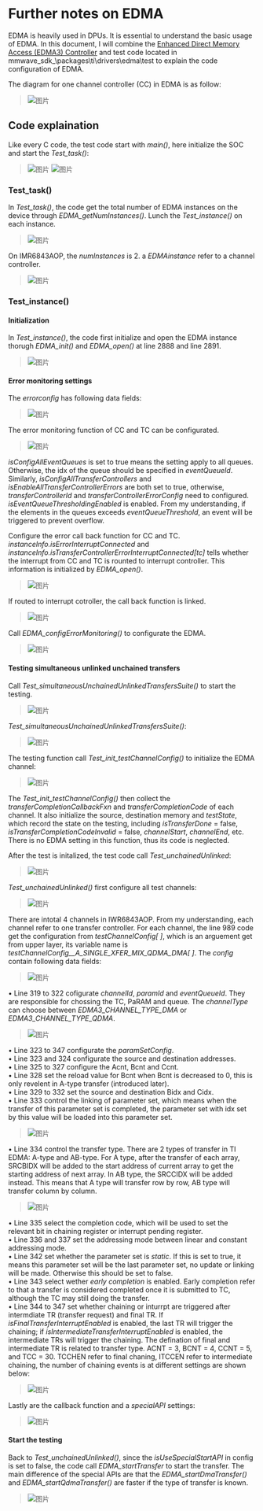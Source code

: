 # Further notes on EDMA
EDMA is heavily used in DPUs. It is essential to understand the basic usage of EDMA. In this document, I will combine the [Enhanced Direct Memory Access (EDMA3) Controller](https://www.ti.com/lit/ug/sprugs5b/sprugs5b.pdf) and test code located in mmwave_sdk_<ver>\packages\ti\drivers\edma\test to explain the code configuration of EDMA.
  
The diagram for one channel controller (CC) in EDMA is as follow:
  >![图片](https://user-images.githubusercontent.com/85469000/170001762-4a1806a3-8c07-4411-9318-e8d19fa14911.png)

  
## Code explaination
  
Like every C code, the test code start with *main()*, here initialize the SOC and start the *Test_task()*:  
  >![图片](https://user-images.githubusercontent.com/85469000/169942669-75f543ab-0314-4042-b749-79c8dc3da9b2.png)
  >![图片](https://user-images.githubusercontent.com/85469000/169942704-d58b1938-7d5f-4dba-942d-10327c1d3e31.png)

### Test_task()
  
In *Test_task()*, the code get the total number of EDMA instances on the device through *EDMA_getNumInstances()*. Lunch the *Test_instance()* on each instance.  
  >![图片](https://user-images.githubusercontent.com/85469000/169942883-02f0afef-3249-43c2-8aea-4b82eb3ecca9.png)
  
On IMR6843AOP, the *numInstances* is 2. a *EDMAinstance* refer to a channel controller.  
  >![图片](https://user-images.githubusercontent.com/85469000/169943496-c7c730d2-4de5-4348-8a99-d471cea411a5.png)


### Test_instance()
#### Initialization
In *Test_instance()*, the code first initialize and open the EDMA instance thorugh *EDMA_init()* and *EDMA_open()* at line 2888 and line 2891.  
  >![图片](https://user-images.githubusercontent.com/85469000/169943028-41c3e23f-343c-4218-beca-d7654e9fca84.png)  
  
#### Error monitoring settings
The *errorconfig* has following data fields:
  >![图片](https://user-images.githubusercontent.com/85469000/170005733-c9beca5b-01b0-4e9a-a529-2bb74179a28a.png)
  
The error monitoring function of CC and TC can be configurated. 
  >![图片](https://user-images.githubusercontent.com/85469000/170003114-5447f8a1-221c-40fd-a445-6888cd7dc8ed.png)
  
*isConfigAllEventQueues* is set to true means the setting apply to all queues. Otherwise, the idx of the queue should be specified in *eventQueueId*.  
Similarly, *isConfigAllTransferControllers* and *isEnableAllTransferControllerErrors* are both set to true, otherwise, *transferControllerId* and *transferControllerErrorConfig* need to configured.  
*isEventQueueThresholdingEnabled* is enabled. From my understanding, if the elements in the queues exceeds *eventQueueThreshold*, an event will be triggered to prevent overflow.
  
Configure the error call back function for CC and TC. *instanceInfo.isErrorInterruptConnected* and *instanceInfo.isTransferControllerErrorInterruptConnected[tc]* tells whether the interrupt from CC and TC is rounted to interrupt controller. This information is initialized by *EDMA_open()*.  
  >![图片](https://user-images.githubusercontent.com/85469000/170009969-8ada1e03-0c00-4585-b412-5ca6b25159b4.png)  
  
  If routed to interrupt cotroller, the call back function is linked.  
  >![图片](https://user-images.githubusercontent.com/85469000/170010130-a55a3767-917b-4fda-accc-6b511afe6e10.png)

  Call *EDMA_configErrorMonitoring()* to configurate the EDMA.
  >![图片](https://user-images.githubusercontent.com/85469000/170010908-93a04acd-2898-4bc6-8c16-43b1650d8049.png)

  #### Testing simultaneous unlinked unchained transfers
Call *Test_simultaneousUnchainedUnlinkedTransfersSuite()* to start the testing.  
  >![图片](https://user-images.githubusercontent.com/85469000/170011064-76a3e80e-4be4-4dd0-8e1a-8fce0a084108.png)
  
*Test_simultaneousUnchainedUnlinkedTransfersSuite()*:
  >![图片](https://user-images.githubusercontent.com/85469000/170011372-3aa0d8c9-b48b-448b-b471-3a5ad237b63f.png)

The testing function call *Test_init_testChannelConfig()* to initialize the EDMA channel:
  >![图片](https://user-images.githubusercontent.com/85469000/170011548-7160e968-5921-469b-a10f-4ba281b54d30.png)
  
The *Test_init_testChannelConfig()* then collect the *transferCompletionCallbackFxn* and *transferCompletionCode* of each channel. It also initialize the source, destination memory and *testState*, which record the state on the testing, including *isTransferDone* = false, *isTransferCompletionCodeInvalid* = false, *channelStart*, *channelEnd*, etc. There is no EDMA setting in this function, thus its code is neglected.
  
After the test is initalized, the test code call *Test_unchainedUnlinked*:
  >![图片](https://user-images.githubusercontent.com/85469000/170042968-1d95662c-02fd-4ddd-81fc-263ce0b972f6.png)
  
*Test_unchainedUnlinked()* first configure all test channels:
  >![图片](https://user-images.githubusercontent.com/85469000/170044830-fe5262f2-0a98-4607-bde2-dd866c700c97.png)

There are intotal 4 channels in IWR6843AOP. From my understanding, each channel refer to one transfer controller. For each channel, the line 989 code get the configuration from *testChannelConfig[ ]*, which is an arguement get from upper layer, its variable name is *testChannelConfig__A_SINGLE_XFER_MIX_QDMA_DMA[ ]*. The *config* contain following data fields:
  >![图片](https://user-images.githubusercontent.com/85469000/170049938-e6e283b0-56b1-4f3d-8d14-2fb6e0542193.png)

  • Line 319 to 322 cofigurate *channelId*, *paramId* and *eventQueueId*. They are responsible for chossing the TC, PaRAM and queue. The *channelType* can choose between *EDMA3_CHANNEL_TYPE_DMA* or *EDMA3_CHANNEL_TYPE_QDMA*.
  >![图片](https://user-images.githubusercontent.com/85469000/170050298-7ed067c7-2eaa-480a-a607-6f244000098c.png)

  • Line 323 to 347 configurate the *paramSetConfig*.  
  • Line 323 and 324 configurate the source and destination addresses.  
  • Line 325 to 327 configure the Acnt, Bcnt and Ccnt.  
  • Line 328 set the reload value for Bcnt when Bcnt is decreased to 0, this is only revelent in A-type transfer (introduced later).  
  • Line 329 to 332 set the source and destination Bidx and Cidx.  
  • Line 333 control the linking of parameter set, which means when the transfer of this parameter set is completed, the parameter set with idx set by this value will be loaded into this parameter set.  
  >![图片](https://user-images.githubusercontent.com/85469000/170052978-8c24e6c2-ae48-45e9-93e9-f568d919212d.png)
  
  • Line 334 control the transfer type. There are 2 types of transfer in TI EDMA: A-type and AB-type. For A type, after the transfer of each array, SRCBIDX will be added to the start address of current array to get the starting address of next array. In AB type, the SRCCIDX will be added instead. This means that A type will transfer row by row, AB type will transfer column by column.
  >![图片](https://user-images.githubusercontent.com/85469000/170054530-74bc9e8c-9f7f-45ae-9ec9-6cb1dcd06f93.png)
  
  • Line 335 select the completion code, which will be used to set the relevant bit in chaining register or interrupt pending register.  
  • Line 336 and 337 set the addressing mode between linear and constant addressing mode.  
  • Line 342 set whether the parameter set is *static*. If this is set to true, it means this parameter set will be the last parameter set, no update or linking will be made. Otherwise this should be set to false.  
  • Line 343 select wether *early completion* is enabled. Early completion refer to that a transfer is considered completed once it is submitted to TC, although the TC may still doing the transfer.  
  • Line 344 to 347 set whether chaining or inturrpt are triggered after intermdiate TR (transfer request) and final TR. If *isFinalTransferInterruptEnabled* is enabled, the last TR will trigger the chaining; if *isIntermediateTransferInterruptEnabled* is enabled, the intermediate TRs will trigger the chaining. The defination of final and intermediate TR is related to transfer type. ACNT = 3, BCNT = 4, CCNT = 5, and TCC = 30. TCCHEN refer to final chaning, ITCCEN refer to intermediate chaining, the number of chaining events is at different settings are shown below:
  >![图片](https://user-images.githubusercontent.com/85469000/170059492-e33a5698-e334-4bc4-a59e-e00182d37cbb.png)
  
  Lastly are the callback function and a *specialAPI* settings:
  >![图片](https://user-images.githubusercontent.com/85469000/170060153-1635cee5-b5d2-424f-8e98-4d717de102a4.png)

#### Start the testing
  Back to *Test_unchainedUnlinked()*, since the *isUseSpecialStartAPI* in config is set to false, the code call *EDMA_startTransfer* to start the transfer. The main difference of the special APIs are that the *EDMA_startDmaTransfer()* and *EDMA_startQdmaTransfer()* are faster if the type of transfer is known.
  >![图片](https://user-images.githubusercontent.com/85469000/170060407-f9fcac80-0400-41d2-8449-7250a7f67a33.png)




